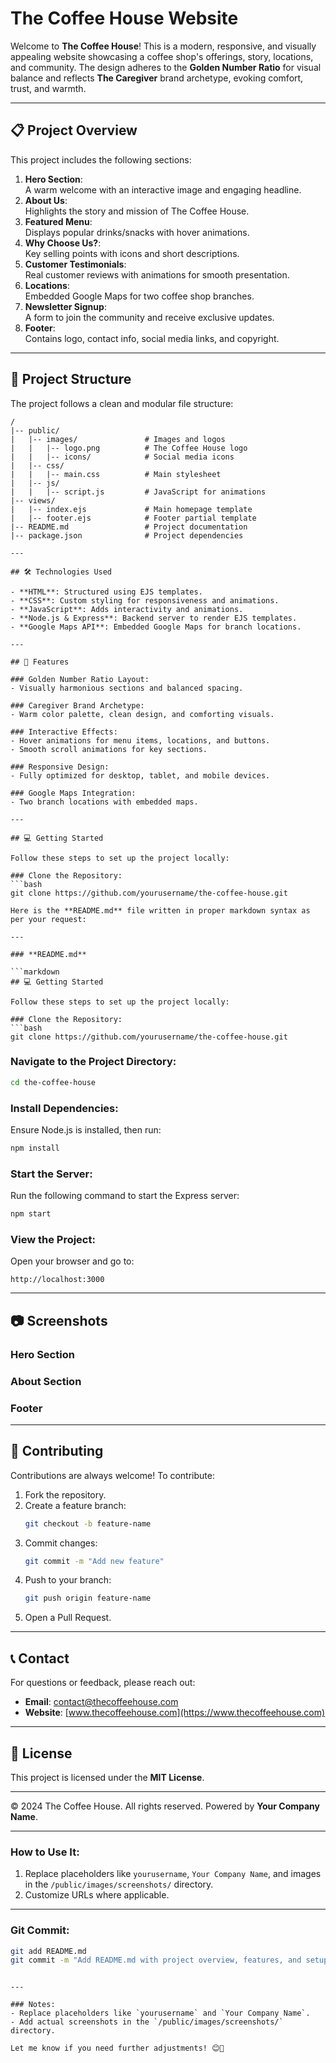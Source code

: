 # The Coffee House Website

Welcome to **The Coffee House**! This is a modern, responsive, and visually appealing website showcasing a coffee shop's offerings, story, locations, and community. The design adheres to the **Golden Number Ratio** for visual balance and reflects **The Caregiver** brand archetype, evoking comfort, trust, and warmth.

---

## 📋 Project Overview

This project includes the following sections:

1. **Hero Section**:  
   A warm welcome with an interactive image and engaging headline.
2. **About Us**:  
   Highlights the story and mission of The Coffee House.
3. **Featured Menu**:  
   Displays popular drinks/snacks with hover animations.
4. **Why Choose Us?**:  
   Key selling points with icons and short descriptions.
5. **Customer Testimonials**:  
   Real customer reviews with animations for smooth presentation.
6. **Locations**:  
   Embedded Google Maps for two coffee shop branches.
7. **Newsletter Signup**:  
   A form to join the community and receive exclusive updates.
8. **Footer**:  
   Contains logo, contact info, social media links, and copyright.

---

## 📂 Project Structure

The project follows a clean and modular file structure:

```plaintext
/
|-- public/
|   |-- images/               # Images and logos
|   |   |-- logo.png          # The Coffee House logo
|   |   |-- icons/            # Social media icons
|   |-- css/
|   |   |-- main.css          # Main stylesheet
|   |-- js/
|   |   |-- script.js         # JavaScript for animations
|-- views/
|   |-- index.ejs             # Main homepage template
|   |-- footer.ejs            # Footer partial template
|-- README.md                 # Project documentation
|-- package.json              # Project dependencies

---

## 🛠️ Technologies Used

- **HTML**: Structured using EJS templates.
- **CSS**: Custom styling for responsiveness and animations.
- **JavaScript**: Adds interactivity and animations.
- **Node.js & Express**: Backend server to render EJS templates.
- **Google Maps API**: Embedded Google Maps for branch locations.

---

## 🚀 Features

### Golden Number Ratio Layout:
- Visually harmonious sections and balanced spacing.

### Caregiver Brand Archetype:
- Warm color palette, clean design, and comforting visuals.

### Interactive Effects:
- Hover animations for menu items, locations, and buttons.
- Smooth scroll animations for key sections.

### Responsive Design:
- Fully optimized for desktop, tablet, and mobile devices.

### Google Maps Integration:
- Two branch locations with embedded maps.

---

## 💻 Getting Started

Follow these steps to set up the project locally:

### Clone the Repository:
```bash
git clone https://github.com/yourusername/the-coffee-house.git

Here is the **README.md** file written in proper markdown syntax as per your request:

---

### **README.md**

```markdown
## 💻 Getting Started

Follow these steps to set up the project locally:

### Clone the Repository:
```bash
git clone https://github.com/yourusername/the-coffee-house.git
```

### Navigate to the Project Directory:
```bash
cd the-coffee-house
```

### Install Dependencies:
Ensure Node.js is installed, then run:
```bash
npm install
```

### Start the Server:
Run the following command to start the Express server:
```bash
npm start
```

### View the Project:
Open your browser and go to:
```plaintext
http://localhost:3000
```

---

## 📷 Screenshots

### Hero Section
### About Section
### Footer

---

## 🤝 Contributing

Contributions are always welcome! To contribute:

1. Fork the repository.
2. Create a feature branch:
   ```bash
   git checkout -b feature-name
   ```
3. Commit changes:
   ```bash
   git commit -m "Add new feature"
   ```
4. Push to your branch:
   ```bash
   git push origin feature-name
   ```
5. Open a Pull Request.

---

## 📞 Contact

For questions or feedback, please reach out:

- **Email**: contact@thecoffeehouse.com  
- **Website**: [www.thecoffeehouse.com](https://www.thecoffeehouse.com)

---

## 📜 License

This project is licensed under the **MIT License**.

---

© 2024 The Coffee House. All rights reserved. Powered by **Your Company Name**.

---

### **How to Use It**:
1. Replace placeholders like `yourusername`, `Your Company Name`, and images in the `/public/images/screenshots/` directory.  
2. Customize URLs where applicable.

---

### **Git Commit**:
```bash
git add README.md
git commit -m "Add README.md with project overview, features, and setup instructions"
```
```

---

### Notes:
- Replace placeholders like `yourusername` and `Your Company Name`.
- Add actual screenshots in the `/public/images/screenshots/` directory.

Let me know if you need further adjustments! 😊🚀